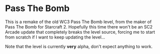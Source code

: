 Pass The Bomb
=============

This is a remake of the old WC3 Pass The Bomb level, from the maker of Pass The Bomb for Starcraft 2.
Hopefully this time there won't be an SC2 Arcade update that completely breaks the level source, forcing me to start from scratch if I want to keep updating the level...

Note that the level is currently **very** alpha, don't expect anything to work.